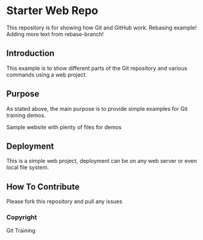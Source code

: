 # Starter Web Repo

This repository is for showing how Git and GitHub work. Rebasing example! Adding more text from rebase-branch!

## Introduction

This example is to show different parts of the Git repository and various commands using a web project.

## Purpose

As stated above, the main purpose is to provide simple examples for Git training demos.

Sample website with plenty of files for demos

## Deployment

This is a simple web project, deployment can be on any web server or even local file system.

## How To Contribute

Please fork this repository and pull any issues

### Copyright

Git Training
